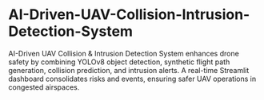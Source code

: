 # AI-Driven-UAV-Collision-Intrusion-Detection-System
AI-Driven UAV Collision &amp; Intrusion Detection System enhances drone safety by combining YOLOv8 object detection, synthetic flight path generation, collision prediction, and intrusion alerts. A real-time Streamlit dashboard consolidates risks and events, ensuring safer UAV operations in congested airspaces.

